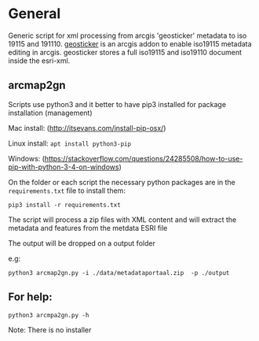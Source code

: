 # General

Generic script for xml processing from arcgis 'geosticker' metadata to iso 19115 and 191110. 
[geosticker](http://www.esri.nl/producten/oplossingen/overige-oplossingen) is an arcgis addon to enable iso19115 metadata editing in arcgis. geosticker stores a full iso19115 and iso19110 document inside the esri-xml.

## arcmap2gn

Scripts use python3 and it better to have pip3 installed for package installation (management)

Mac install: (http://itsevans.com/install-pip-osx/)

Linux install: `apt install python3-pip`

Windows: (https://stackoverflow.com/questions/24285508/how-to-use-pip-with-python-3-4-on-windows)

On the folder or each script the necessary python packages are in the `requirements.txt` file to install them:
```
pip3 install -r requirements.txt
```

The script will process a zip files with XML content and will extract the metadata and features from the metdata ESRI file

The output will be dropped on a output folder

e.g:
```
python3 arcmap2gn.py -i ./data/metadataportaal.zip  -p ./output
```

## For help:
```
python3 arcmpa2gn.py -h
```
Note: There is no installer
